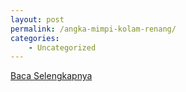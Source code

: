```yaml
---
layout: post
permalink: /angka-mimpi-kolam-renang/
categories:
    - Uncategorized
---
```


[Baca Selengkapnya](/08)